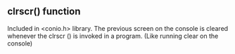 ## clrscr() function

Included in <conio.h> library. The previous screen on the console is cleared whenever the clrscr () is invoked in a program. (Like running clear on the console) 